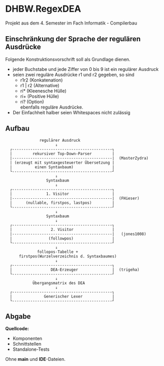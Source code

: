 # DHBW.RegexDEA
Projekt aus dem 4. Semester im Fach Informatik - Compilerbau

## Einschränkung der Sprache der regulären Ausdrücke
Folgende Konstruktionsvorschrift soll als Grundlage dienen.  
 - jeder Buchstabe und jede Ziffer von 0 bis 9 ist ein regulärer Ausdruck
- seien zwei reguläre Ausdrücke r1 und r2 gegeben, so sind
    - r1r2 (Konkatenation)
    - r1 | r2 (Alternative)
    - ri* (Kleenesche Hülle)
    - ri+ (Positive Hülle)
    - ri? (Option)  
    ebenfalls reguläre Ausdrücke.
- Der Einfachheit halber seien Whitespaces nicht zulässig

## Aufbau
```
               regulärer Ausdruck
                      ↓
  ┌--------------------------------------------┐
  |         rekursiver Top-Down-Parser         |
  |--------------------------------------------|  (MasterZydra)
  | (erzeugt mit syntaxgesteuerter Übersetzung |
  |          einen Syntaxbaum)                 |
  └--------------------------------------------┘
                      ↓
                  Syntaxbaum
                      ↓
  ┌--------------------------------------------┐
  |               1. Visitor                   |
  |--------------------------------------------|  (FHieser)
  |      (nullable, firstpos, lastpos)         |
  └--------------------------------------------┘
                      ↓
                  Syntaxbaum
                      ↓
  ┌--------------------------------------------┐
  |                 2. Visitor                 |
  |--------------------------------------------|   (jones1008)
  |                (followpos)                 |
  └--------------------------------------------┘
                      ↓
              follopos-Tabelle +
      firstpos(Wurzelverzeichnis d. Syntaxbaumes)
                      ↓
  ┌--------------------------------------------┐
  |                 DEA-Erzeuger               |  (trigeha)
  └--------------------------------------------┘
                      ↓
            Übergangsmatrix des DEA
                      ↓
  ┌--------------------------------------------┐
  |              Generischer Lexer             |
  └--------------------------------------------┘
```

## Abgabe
**Quellcode:**
- Komponenten
- Schnittstellen
- Standalone-Tests

Ohne **main** und **IDE**-Dateien.
